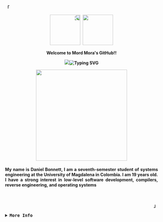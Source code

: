 <div align="justify">
<p align="left"><strong>


<p align="left"><strong><samp>「</samp></strong></p>
  <p align="center">
    <samp>
        <img src="https://media.tenor.com/KVvbMEs_8a8AAAAi/#umaru-party-anime-girl.gif" width=100 style="transform: scaleX(-1);"/>
        <img src="https://media.tenor.com/KVvbMEs_8a8AAAAi/#umaru-party-anime-girl.gif" width=100/>
        <br/>
        <p align="center">Welcome to Mord Mora's GitHub!!<p/>
        <p align="center"><image src="https://git.io/typing-svg"><img src="https://readme-typing-svg.herokuapp.com?font=Fira+Code&pause=1000&random=false&width=435&lines=I+love+C%2B%2B+(and+waifus)" alt="Typing SVG"/><p/>
      <b>
<p align="center">
    <img src="https://user-images.githubusercontent.com/30435868/42072217-045e7e62-7b25-11e8-89d1-3ef001e23e05.gif" width=300>

<h4>
My name is Daniel Bonnett, I am a seventh-semester student of systems engineering at the University of Magdalena in Colombia. I am 19 years old. I have a strong interest in low-level software development, compilers, reverse engineering, and operating systems
</h4><br><p/>
      </b>
    </samp>
  </p>
  
<p align="right"><strong><samp>」</samp></strong></p>

<details>
<summary><samp><b>More Info</b></samp></summary>


<!-- Contact Me -->
<p align="center">
  <samp>  
    You can reach me at [<a href="mailto:danielbonnett20@gmail.com">e-mail</a>]
  </samp>
</p>

<h2></h2><br>

<!--Skills -->
<p align="center">
<h4> I possess proficiency in a diverse range of programming languages, including C, C++, Python, and Assembler (specifically NASM x86_64). Moreover, I have honed my expertise in mobile application development using the Flutter framework. <h4/>

<!-- Profile Views Badge -->
<p align="center">
  <samp>
  <a href="#--------">
    <img src="https://komarev.com/ghpvc/?username=mordmora&label=Profile+Views&color=grey" alt="profile views" /> 
  </a>
  </samp>
</p>

<!-- Github Trophy -->
<div align="center">
  <table>
    <tr>
      <td><a href="#--------"><img align="center" alt="GitHub Trophy" src="https://github-trophies.vercel.app/?username=mordmora&rank=SECRET,SSS,SS,S,AAA,AA,A&row=2&column=3&margin-w=15&margin-h=15&no-frame=true&theme=nord"></a></td>
    </tr>
  </table>
</div>

<!-- Github Stats -->
<div align="center">
  <table>
    <tr>
      <td><a href="#--------"><img height="137px" align="center" alt="GitHub Stats" src="https://github-readme-stats.vercel.app/api?username=mordmora&count_private=true&show_icons=true&include_all_commits=true&line_height=21&hide_border=true&theme=nord"/></a></td>
      <td><a href="#--------"><img height="137px" align="center" alt="Top Language" src="https://github-readme-stats.vercel.app/api/top-langs/?username=mordmora&layout=compact&line_height=21&hide_border=true&theme=nord"/></a></td>
    </tr>
  </table>
</div>

</details>
</div>



